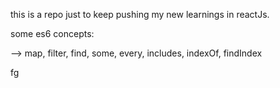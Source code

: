 this is a repo just to keep pushing my new learnings in reactJs.

some es6 concepts:

--> map, filter, find, some, every, includes, indexOf, findIndex

fg
